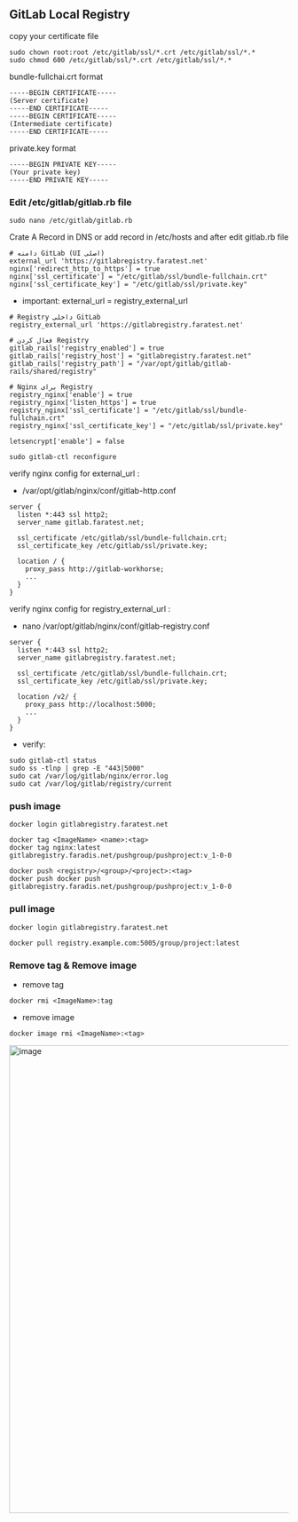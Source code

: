 
## GitLab Local Registry
 copy your certificate file
```
sudo chown root:root /etc/gitlab/ssl/*.crt /etc/gitlab/ssl/*.*
sudo chmod 600 /etc/gitlab/ssl/*.crt /etc/gitlab/ssl/*.*
```

bundle-fullchai.crt format
```
-----BEGIN CERTIFICATE-----
(Server certificate)
-----END CERTIFICATE-----
-----BEGIN CERTIFICATE-----
(Intermediate certificate)
-----END CERTIFICATE-----
```
private.key format
```
-----BEGIN PRIVATE KEY-----
(Your private key)
-----END PRIVATE KEY-----

```
### Edit /etc/gitlab/gitlab.rb file
```
sudo nano /etc/gitlab/gitlab.rb
```

Crate A Record in DNS or add record in /etc/hosts and after edit gitlab.rb file

```
# دامنه GitLab (UI اصلی)
external_url 'https://gitlabregistry.faratest.net'
nginx['redirect_http_to_https'] = true
nginx['ssl_certificate'] = "/etc/gitlab/ssl/bundle-fullchain.crt"
nginx['ssl_certificate_key'] = "/etc/gitlab/ssl/private.key"
```


- important: external_url = registry_external_url
```
# Registry داخلی GitLab
registry_external_url 'https://gitlabregistry.faratest.net'

# فعال کردن Registry
gitlab_rails['registry_enabled'] = true
gitlab_rails['registry_host'] = "gitlabregistry.faratest.net"
gitlab_rails['registry_path'] = "/var/opt/gitlab/gitlab-rails/shared/registry"

# Nginx برای Registry
registry_nginx['enable'] = true
registry_nginx['listen_https'] = true
registry_nginx['ssl_certificate'] = "/etc/gitlab/ssl/bundle-fullchain.crt"
registry_nginx['ssl_certificate_key'] = "/etc/gitlab/ssl/private.key"

letsencrypt['enable'] = false
```
```
sudo gitlab-ctl reconfigure
```

verify nginx config for external_url :
- /var/opt/gitlab/nginx/conf/gitlab-http.conf
```
server {
  listen *:443 ssl http2;
  server_name gitlab.faratest.net;

  ssl_certificate /etc/gitlab/ssl/bundle-fullchain.crt;
  ssl_certificate_key /etc/gitlab/ssl/private.key;

  location / {
    proxy_pass http://gitlab-workhorse;
    ...
  }
}

```
verify nginx config for registry_external_url :
- nano /var/opt/gitlab/nginx/conf/gitlab-registry.conf
```
server {
  listen *:443 ssl http2;
  server_name gitlabregistry.faratest.net;

  ssl_certificate /etc/gitlab/ssl/bundle-fullchain.crt;
  ssl_certificate_key /etc/gitlab/ssl/private.key;

  location /v2/ {
    proxy_pass http://localhost:5000;
    ...
  }
}

```
- verify:
```
sudo gitlab-ctl status
sudo ss -tlnp | grep -E "443|5000"
sudo cat /var/log/gitlab/nginx/error.log
sudo cat /var/log/gitlab/registry/current
```

### push image
```
docker login gitlabregistry.faratest.net
```
```
docker tag <ImageName> <name>:<tag>
docker tag nginx:latest gitlabregistry.faradis.net/pushgroup/pushproject:v_1-0-0
```

```
docker push <registry>/<group>/<project>:<tag>
docker push docker push gitlabregistry.faradis.net/pushgroup/pushproject:v_1-0-0
```

### pull image
```
docker login gitlabregistry.faratest.net
```
```
docker pull registry.example.com:5005/group/project:latest
```
### Remove tag & Remove image
- remove tag
```
docker rmi <ImageName>:tag
```
- remove image
```
docker image rmi <ImageName>:<tag>
```
<img width="1423" height="843" alt="image" src="https://github.com/user-attachments/assets/8d755b97-d1db-47b6-9f23-f5431cb5e85f" />

